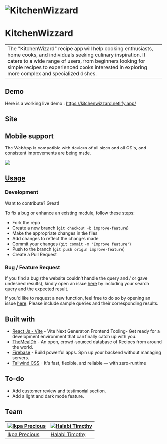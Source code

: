 # ![KitchenWizzard](https://iharsh234.github.io/WebApp/images/demo/demo_landing.JPG)
# KitchenWizzard
<table>
<tr>
<td>
The "KitchenWizard" recipe app will help cooking enthusiasts, home cooks, and individuals seeking culinary inspiration. It caters to a wide range of users, from beginners looking for simple recipes to experienced cooks interested in exploring more complex and specialized dishes. 
</td>
</tr>
</table>


## Demo
Here is a working live demo :  https://kitchenwizzard.netlify.app/


## Site



## Mobile support
The WebApp is compatible with devices of all sizes and all OS's, and consistent improvements are being made.

![](https://iharsh234.github.io/WebApp/images/demo/mobile.png)




## [Usage](https://kitchenwizzard.netlify.app/) 

### Development
Want to contribute? Great!

To fix a bug or enhance an existing module, follow these steps:

- Fork the repo
- Create a new branch (`git checkout -b improve-feature`)
- Make the appropriate changes in the files
- Add changes to reflect the changes made
- Commit your changes (`git commit -m 'Improve feature'`)
- Push to the branch (`git push origin improve-feature`)
- Create a Pull Request 

### Bug / Feature Request

If you find a bug (the website couldn't handle the query and / or gave undesired results), kindly open an issue [here](https://github.com/Masterprecie/KitchenWizzard/issues/new) by including your search query and the expected result.

If you'd like to request a new function, feel free to do so by opening an issue [here](https://github.com/Masterprecie/KitchenWizzard/issues/new). Please include sample queries and their corresponding results.


## Built with 

- [React Js - Vite](https://vitejs.dev/) - Vite Next Generation Frontend Tooling- Get ready for a development environment that can finally catch up with you.
- [TheMealDb](https://www.themealdb.com/) - An open, crowd-sourced database of Recipes from around the world.
- [Firebase](https://firebase.google.com/docs) - Build powerful apps. Spin up your backend without managing servers.
- [Tailwind CSS](https://tailwindcss.com/docs/installation) - It's fast, flexible, and reliable — with zero-runtime


## To-do
- Add customer review and testimonial section.
- Add a light and dark mode feature.

## Team

[![Ikpa Precious](https://github.com/Masterprecie/KitchenWizzard/src/assets/DP8.png)](https://github.com/Masterprecie)  | [![Halabi Timothy](https://github.com/Halabitimoty/KitchenWizzard/src/assets/tim.jpg)](https://github.com/Halabitimoty)
---|---
[Ikpa Precious ](https://github.com/Masterprecie) |[Halabi Timothy](https://github.com/Halabitimoty)



